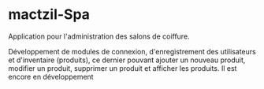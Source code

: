 # mactzil-Spa
Application pour l'administration des salons de coiffure.

Développement de modules de connexion, d'enregistrement des utilisateurs et d'inventaire (produits), ce dernier pouvant ajouter un nouveau produit,
modifier un produit, supprimer un produit et afficher les produits.
Il est encore en développement
